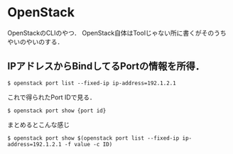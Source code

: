 # OpenStack

OpenStackのCLIのやつ．
OpenStack自体はToolじゃない所に書くがそのうちやいのやいのする．

## IPアドレスからBindしてるPortの情報を所得．
```
$ openstack port list --fixed-ip ip-address=192.1.2.1
```
これで得られたPort IDで見る．
```
$ openstack port show {port id}
```

まとめるとこんな感じ
```
$ openstack port show $(openstack port list --fixed-ip ip-address=192.1.2.1 -f value -c ID)
```
